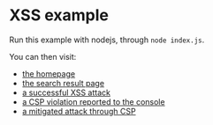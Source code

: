 # XSS example

Run this example with nodejs, through `node index.js`.

You can then visit:

* [the homepage](http://localhost:7888/)
* [the search result page](http://localhost:7888/?search=A+lovely+kitten)
* [a successful XSS attack](http://localhost:7888/?search=%3Cscript+type%3D%22text%2Fjavascript%22%3Ealert%28%27You%20have%20been%20PWNED%27%29%3C%2Fscript%3E)
* [a CSP violation reported to the console](http://localhost:7888/?search=%3Cscript+type%3D%22text%2Fjavascript%22%3Ealert%28%27You%20have%20been%20PWNED%27%29%3C%2Fscript%3E&csp=report)
* [a mitigated attack through CSP](http://localhost:7888/?search=%3Cscript+type%3D%22text%2Fjavascript%22%3Ealert%28%27You%20have%20been%20PWNED%27%29%3C%2Fscript%3E&csp=on)
